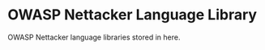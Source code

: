 OWASP Nettacker Language Library
================================

OWASP Nettacker language libraries stored in here.